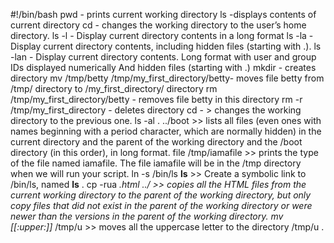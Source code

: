 #!/bin/bash
pwd - prints current working directory
ls -displays contents of current directory
cd - changes the working directory to the user’s home directory.
ls -l - Display current directory contents in a long format
ls -la - Display current directory contents, including hidden files (starting with .).
ls -lan - Display current directory contents. Long format with user and group IDs displayed numerically And hidden files (starting with .)
mkdir - creates directory
mv /tmp/betty /tmp/my_first_directory/betty- moves file betty from /tmp/ directory to /my_first_directory/ directory
rm /tmp/my_first_directory/betty - removes file betty in this directory
rm -r /tmp/my_first_directory - deletes directory
cd - > changes the working directory to the previous one.
ls -al . ../boot >> lists all files (even ones with names beginning with a period character, which are normally hidden) in the current directory and the parent of the working directory and the /boot directory (in this order), in long format.
file /tmp/iamafile >> prints the type of the file named iamafile. The file iamafile will be in the /tmp directory when we will run your script.
ln -s /bin/ls __ls__ >> Create a symbolic link to /bin/ls, named __ls__ .
cp -rua *.html ../  >>  copies all the HTML files from the current working directory to the parent of the working directory, but only copy files that did not exist in the parent of the working directory or were newer than the versions in the parent of the working directory.
mv [[:upper:]]* /tmp/u >> moves all the uppercase letter to the directory /tmp/u .
